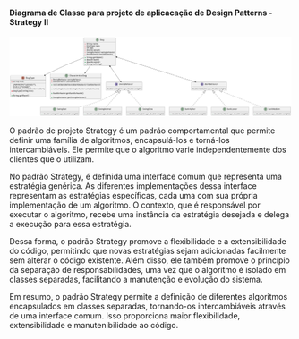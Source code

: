
<h4>Diagrama de Classe para projeto de aplicacação de Design Patterns - Strategy II</h4>

![alt text](https://github.com/Jennyads/Bertoti/blob/main/Engenharia%20de%20Software%20III/Imagens/diagrama_classes_strategy2.png)


O padrão de projeto Strategy é um padrão comportamental que permite definir uma família de algoritmos, encapsulá-los e torná-los intercambiáveis. Ele permite que o algoritmo varie independentemente dos clientes que o utilizam.

No padrão Strategy, é definida uma interface comum que representa uma estratégia genérica. As diferentes implementações dessa interface representam as estratégias específicas, cada uma com sua própria implementação de um algoritmo. O contexto, que é responsável por executar o algoritmo, recebe uma instância da estratégia desejada e delega a execução para essa estratégia.

Dessa forma, o padrão Strategy promove a flexibilidade e a extensibilidade do código, permitindo que novas estratégias sejam adicionadas facilmente sem alterar o código existente. Além disso, ele também promove o princípio da separação de responsabilidades, uma vez que o algoritmo é isolado em classes separadas, facilitando a manutenção e evolução do sistema.

Em resumo, o padrão Strategy permite a definição de diferentes algoritmos encapsulados em classes separadas, tornando-os intercambiáveis através de uma interface comum. Isso proporciona maior flexibilidade, extensibilidade e manutenibilidade ao código.
